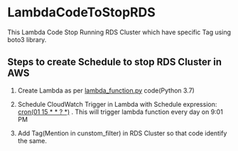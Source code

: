 # LambdaCodeToStopRDS
This Lambda Code Stop Running RDS Cluster which have specific Tag using boto3 library. 


## Steps to create Schedule to stop RDS Cluster in AWS

1. Create Lambda as per [lambda_function.py](https://github.com/yash-sonani/LambdaCodeToStopRDS/blob/master/lambda_function.py) code(Python 3.7)

2. Schedule CloudWatch Trigger in Lambda with Schedule expression: [cron(01 15 * * ? *)](https://docs.aws.amazon.com/lambda/latest/dg/tutorial-scheduled-events-schedule-expressions.html) . This will trigger lambda function every day on 9:01 PM

3. Add Tag(Mention in cunstom_filter) in RDS Cluster so that code identify the same.
